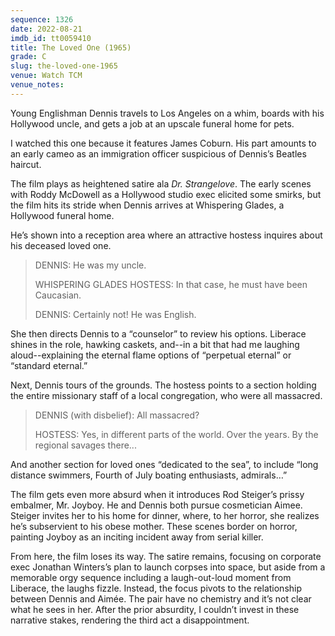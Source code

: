 ```yaml
---
sequence: 1326
date: 2022-08-21
imdb_id: tt0059410
title: The Loved One (1965)
grade: C
slug: the-loved-one-1965
venue: Watch TCM
venue_notes:
---
```


Young Englishman Dennis travels to Los Angeles on a whim, boards with his Hollywood uncle, and gets a job at an upscale funeral home for pets.

<!-- end -->

I watched this one because it features James Coburn. His part amounts to an early cameo as an immigration officer suspicious of Dennis’s Beatles haircut.

The film plays as heightened satire ala <span data-imdb-id="tt0057012">_Dr. Strangelove_</span>. The early scenes with Roddy McDowell as a Hollywood studio exec elicited some smirks, but the film hits its stride when Dennis arrives at Whispering Glades, a Hollywood funeral home.

He’s shown into a reception area where an attractive hostess inquires about his deceased loved one.

> DENNIS: He was my uncle.
>
> WHISPERING GLADES HOSTESS: In that case, he must have been Caucasian.
>
> DENNIS: Certainly not! He was English.

She then directs Dennis to a “counselor” to review his options. Liberace shines in the role, hawking caskets, and--in a bit that had me laughing aloud--explaining the eternal flame options of “perpetual eternal” or “standard eternal.”

Next, Dennis tours of the grounds. The hostess points to a section holding the entire missionary staff of a local congregation, who were all massacred.

> DENNIS (with disbelief): All massacred?
>
> HOSTESS: Yes, in different parts of the world. Over the years. By the regional savages there...

And another section for loved ones “dedicated to the sea”, to include “long distance swimmers, Fourth of July boating enthusiasts, admirals…”

The film gets even more absurd when it introduces Rod Steiger’s prissy embalmer, Mr. Joyboy. He and Dennis both pursue cosmetician Aimee. Steiger invites her to his home for dinner, where, to her horror, she realizes he’s subservient to his obese mother. These scenes border on horror, painting Joyboy as an inciting incident away from serial killer.

From here, the film loses its way. The satire remains, focusing on corporate exec Jonathan Winters’s plan to launch corpses into space, but aside from a memorable orgy sequence including a laugh-out-loud moment from Liberace, the laughs fizzle. Instead, the focus pivots to the relationship between Dennis and Aimée. The pair have no chemistry and it’s not clear what he sees in her. After the prior absurdity, I couldn’t invest in these narrative stakes, rendering the third act a disappointment.
